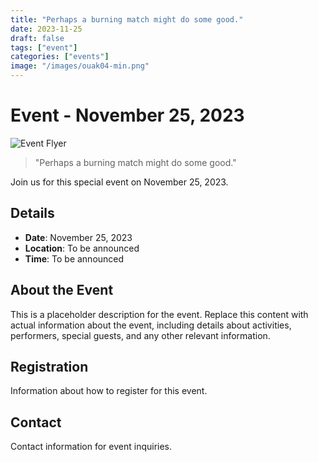 ```yaml
---
title: "Perhaps a burning match might do some good."
date: 2023-11-25
draft: false
tags: ["event"]
categories: ["events"]
image: "/images/ouak04-min.png"
---
```


# Event - November 25, 2023

![Event Flyer](/images/ouak04-min.png)

> "Perhaps a burning match might do some good."

Join us for this special event on November 25, 2023.

## Details

- **Date**: November 25, 2023
- **Location**: To be announced
- **Time**: To be announced

## About the Event

This is a placeholder description for the event. Replace this content with actual information about the event, including details about activities, performers, special guests, and any other relevant information.

## Registration

Information about how to register for this event.

## Contact

Contact information for event inquiries.